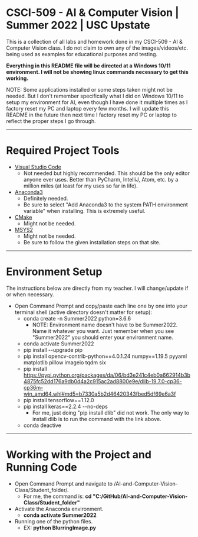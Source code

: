 # CSCI-509 - AI & Computer Vision | Summer 2022 | USC Upstate

This is a collection of all labs and homework done in my CSCI-509 - AI & Computer Vision class. I do not claim to own any of the images/videos/etc. being used as examples for educational purposes and testing.

**Everything in this README file will be directed at a Windows 10/11 environment. I will not be showing linux commands necessary to get this working.**

NOTE: Some applications installed or some steps taken might not be needed. But I don't remember specifically what I did on Windows 10/11 to setup my environment for AI, even though I have done it multiple times as I factory reset my PC and laptop every few months. I will update this README in the future then next time I factory reset my PC or laptop to reflect the proper steps I go through.

---

# Required Project Tools

- [Visual Studio Code](https://code.visualstudio.com/)
   - Not needed but highly recommended. This should be the only editor anyone ever uses. Better than PyCharm, IntelliJ, Atom, etc. by a million miles (at least for my uses so far in life).
- [Anaconda3](https://www.anaconda.com/)
   - Definitely needed.
   - Be sure to select "Add Anaconda3 to the system PATH environment variable" when installing. This is extremely useful.
- [CMake](https://cmake.org/download/)
   - Might not be needed.
- [MSYS2](https://www.msys2.org/)
   - Might not be needed.
   - Be sure to follow the given installation steps on that site.

---

# Environment Setup

The instructions below are directly from my teacher. I will change/update if or when necessary.

- Open Command Prompt and copy/paste each line one by one into your terminal shell (active directory doesn't matter for setup):
   - conda create -n Summer2022 python=3.6.6
      - NOTE: Environment name doesn't have to be Summer2022. Name it whatever you want. Just remember when you see "Summer2022" you should enter your environment name.
   - conda activate Summer2022
   - pip install --upgrade pip
   - pip install opencv-contrib-python==4.0.1.24 numpy==1.19.5 pyyaml matplotlib pillow imageio tqdm six
   - pip install https://pypi.python.org/packages/da/06/bd3e241c4eb0a662914b3b4875fc52dd176a9db0d4a2c915ac2ad8800e9e/dlib-19.7.0-cp36-cp36m-win_amd64.whl#md5=b7330a5b2d46420343fbed5df69e6a3f
   - pip install tensorflow==1.12.0
   - pip install keras==2.2.4 --no-deps
      - For me, just doing "pip install dlib" did not work. The only way to install dlib is to run the command with the link above.
   - conda deactive

---

# Working with the Project and Running Code

- Open Command Prompt and navigate to /AI-and-Computer-Vision-Class/Student_folder/.
   - For me, the command is:  **cd "C:/GitHub/AI-and-Computer-Vision-Class/Student_folder"**
- Activate the Anaconda environment.
   - **conda activate Summer2022**
- Running one of the python files.
   - EX: **python BlurringImage.py**

